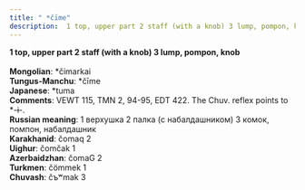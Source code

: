 ```yaml
---
title: " *čīme"
description:  1 top, upper part 2 staff (with a knob) 3 lump, pompon, knob
---
```

<strong> 1 top, upper part 2 staff (with a knob) 3 lump, pompon, knob</strong><br><br>
<strong>Mongolian</strong>:  *čimarkai<br>
<strong>Tungus-Manchu</strong>:  *čīme<br>
<strong>Japanese</strong>:  *tuma<br>
<strong>Comments</strong>:  VEWT 115, TMN 2, 94-95, EDT 422. The Chuv. reflex points to *-ɨ-.<br>
<strong>Russian meaning</strong>:  1 верхушка 2 палка (с набалдашником) 3 комок, помпон, набалдашник<br>
<strong>Karakhanid</strong>:  čomaq 2<br>
<strong>Uighur</strong>:  čomčak 1<br>
<strong>Azerbaidzhan</strong>:  čomaG 2<br>
<strong>Turkmen</strong>:  čömmek 1<br>
<strong>Chuvash</strong>:  čъʷmak 3<br>


